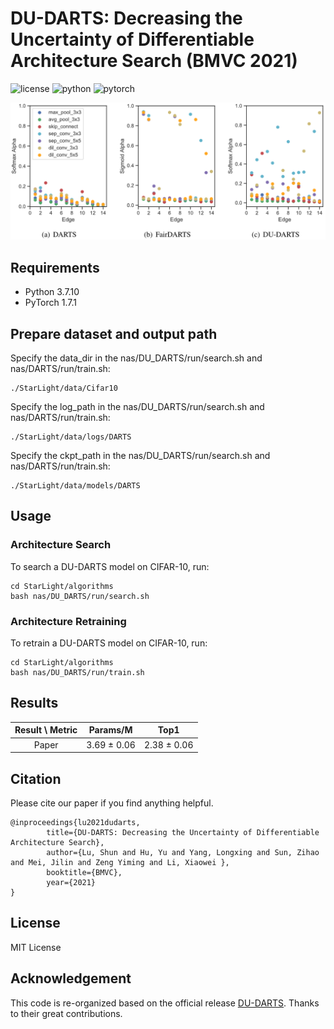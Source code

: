 # DU-DARTS: Decreasing the Uncertainty of Differentiable Architecture Search (BMVC 2021)
![license](https://img.shields.io/badge/License-MIT-brightgreen)
![python](https://img.shields.io/badge/Python-3.7-blue)
![pytorch](https://img.shields.io/badge/PyTorch-1.7-orange)

![du-darts](figure/du-darts_arch_params.png)

## Requirements
* Python 3.7.10
* PyTorch 1.7.1

## Prepare dataset and output path
Specify the data_dir in the nas/DU_DARTS/run/search.sh and nas/DARTS/run/train.sh:
```shell
./StarLight/data/Cifar10
```
Specify the log_path in the nas/DU_DARTS/run/search.sh and nas/DARTS/run/train.sh:
```shell
./StarLight/data/logs/DARTS
```
Specify the ckpt_path in the nas/DU_DARTS/run/search.sh and nas/DARTS/run/train.sh:
```shell
./StarLight/data/models/DARTS
```

## Usage

### Architecture Search
To search a DU-DARTS model on CIFAR-10, run:
```shell
cd StarLight/algorithms
bash nas/DU_DARTS/run/search.sh
```

### Architecture Retraining
To retrain a DU-DARTS model on CIFAR-10, run:
```shell
cd StarLight/algorithms
bash nas/DU_DARTS/run/train.sh
```

## Results
| Result \ Metric |      Params/M      |        Top1        |
|:---------------:|:------------------:|:------------------:|
|      Paper      | 3.69 &plusmn; 0.06 | 2.38 &plusmn; 0.06 |



## Citation
Please cite our paper if you find anything helpful.
```
@inproceedings{lu2021dudarts,
        title={DU-DARTS: Decreasing the Uncertainty of Differentiable Architecture Search},
        author={Lu, Shun and Hu, Yu and Yang, Longxing and Sun, Zihao and Mei, Jilin and Zeng Yiming and Li, Xiaowei },
        booktitle={BMVC},
        year={2021}
}
```


## License
MIT License

## Acknowledgement
This code is re-organized based on the official release [DU-DARTS](https://github.com/ShunLu91/DU-DARTS).
Thanks to their great contributions.

